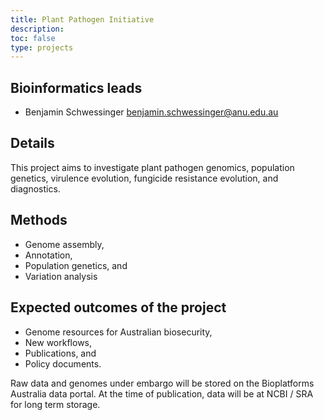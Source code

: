 ```yaml
---
title: Plant Pathogen Initiative
description: 
toc: false
type: projects
---
```


## Bioinformatics leads

- Benjamin Schwessinger <benjamin.schwessinger@anu.edu.au>


## Details

This project aims to investigate plant pathogen genomics, population genetics, virulence evolution, fungicide resistance evolution, and diagnostics.

## Methods 

- Genome assembly, 
- Annotation, 
- Population genetics, and 
- Variation analysis

## Expected outcomes of the project

+ Genome resources for Australian biosecurity, 
+ New workflows, 
+ Publications, and 
+ Policy documents.

Raw data and genomes under embargo will be stored on the Bioplatforms Australia data portal. At the time of publication, data will be at NCBI / SRA for long term storage.
